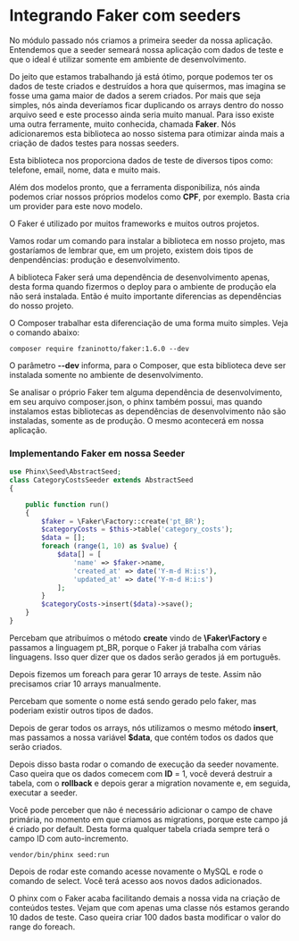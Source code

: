 # Integrando Faker com seeders

No módulo passado nós criamos a primeira seeder da nossa aplicação. Entendemos que a seeder semeará nossa aplicação com dados de teste e que o ideal é utilizar somente em ambiente de desenvolvimento.

Do jeito que estamos trabalhando já está ótimo, porque podemos ter os dados de teste criados e destruídos a hora que quisermos, mas imagina se fosse uma gama maior de dados a serem criados. Por mais que seja simples, nós ainda deveríamos ficar duplicando os arrays dentro do nosso arquivo seed e este processo ainda seria muito manual. Para isso existe uma outra ferramente, muito conhecida, chamada **Faker**. Nós adicionaremos esta biblioteca ao nosso sistema para otimizar ainda mais a criação de dados testes para nossas seeders.

Esta biblioteca nos proporciona dados de teste de diversos tipos como: telefone, email, nome, data e muito mais.

Além dos modelos pronto, que a ferramenta disponibiliza, nós ainda podemos criar nossos próprios modelos como **CPF**, por exemplo. Basta cria um provider para este novo modelo.

O Faker é utilizado por muitos frameworks e muitos outros projetos.

Vamos rodar um comando para instalar a biblioteca em nosso projeto, mas gostaríamos de lembrar que, em um projeto, existem dois tipos de denpendências: produção e desenvolvimento.

A biblioteca Faker será uma dependência de desenvolvimento apenas, desta forma quando fizermos o deploy para o ambiente de produção ela não será instalada. Então é muito importante diferencias as dependências do nosso projeto.

O Composer trabalhar esta diferenciação de uma forma muito simples. Veja o comando abaixo:

`composer require fzaninotto/faker:1.6.0 --dev`

O parâmetro **--dev** informa, para o Composer, que esta biblioteca deve ser instalada somente no ambiente de desenvolvimento.

Se analisar o próprio Faker tem alguma dependência de desenvolvimento, em seu arquivo composer.json, o phinx também possui, mas quando instalamos estas bibliotecas as dependências de desenvolvimento não são instaladas, somente as de produção. O mesmo acontecerá em nossa aplicação.

### Implementando Faker em nossa Seeder

```php
use Phinx\Seed\AbstractSeed;
class CategoryCostsSeeder extends AbstractSeed
{

    public function run()
    {
        $faker = \Faker\Factory::create('pt_BR');
        $categoryCosts = $this->table('category_costs');
        $data = [];
        foreach (range(1, 10) as $value) {
            $data[] = [
                'name' => $faker->name,
                'created_at' => date('Y-m-d H:i:s'),
                'updated_at' => date('Y-m-d H:i:s')
            ];
        }
        $categoryCosts->insert($data)->save();
    }
}
```
Percebam que atribuímos o método **create** vindo de **\Faker\Factory** e passamos a linguagem pt_BR, porque o Faker já trabalha com várias linguagens. Isso quer dizer que os dados serão gerados já em português.

Depois fizemos um foreach para gerar 10 arrays de teste. Assim não precisamos criar 10 arrays manualmente.

Percebam que somente o nome está sendo gerado pelo faker, mas poderiam existir outros tipos de dados.

Depois de gerar todos os arrays, nós utilizamos o mesmo método **insert**, mas passamos a nossa variável **$data**, que contém todos os dados que serão criados.

Depois disso basta rodar o comando de execução da seeder novamente. Caso queira que os dados comecem com **ID** = 1, você deverá destruir a tabela, com o **rollback** e depois gerar a migration novamente e, em seguida, executar a seeder.

Você pode perceber que não é necessário adicionar o campo de chave primária, no momento em que criamos as migrations, porque este campo já é criado por default. Desta forma qualquer tabela criada sempre terá o campo ID com auto-incremento.

`vendor/bin/phinx seed:run`

Depois de rodar este comando acesse novamente o MySQL e rode o comando de select. Você terá acesso aos novos dados adicionados.

O phinx com o Faker acaba facilitando demais a nossa vida na criação de conteúdos testes. Vejam que com apenas uma classe nós estamos gerando 10 dados de teste. Caso queira criar 100 dados basta modificar o valor do range do foreach.